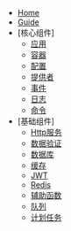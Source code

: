 * [Home](/)
* [Guide](guide.md "The greatest guide in the world")
* [核心组件]
  * [应用](zh-CN/app.md)
  * [容器](zh-CN/container.md)
  * [配置](zh-CN/config.md)
  * [提供者](zh-CN/provider.md)
  * [事件](zh-CN/event.md)
  * [日志](zh-CN/logger.md)
  * [命令](zh-CN/command.md)
* [基础组件]
  * [Http服务](zh-CN/http.md)
  * [数据验证](zh-CN/validator.md)
  * [数据库](zh-CN/database.md)
  * [缓存](zh-CN/cache.md)
  * [JWT](zh-CN/jwt.md)
  * [Redis](zh-CN/redis.md)
  * [辅助函数](zh-CN/helpers.md)
  * [队列](zh-CN/queue.md)
  * [计划任务](zh-CN/cron.md)